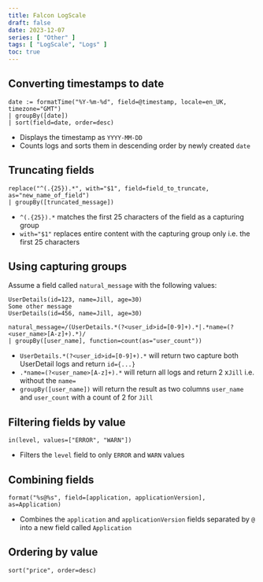 ```yaml
---
title: Falcon LogScale
draft: false
date: 2023-12-07
series: [ "Other" ]
tags: [ "LogScale", "Logs" ]
toc: true
---
```


## Converting timestamps to date

```regexp
date := formatTime("%Y-%m-%d", field=@timestamp, locale=en_UK, timezone="GMT")
| groupBy([date])
| sort(field=date, order=desc)
```
- Displays the timestamp as `YYYY-MM-DD`
- Counts logs and sorts them in descending order by newly created `date` 

## Truncating fields

```regexp
replace("^(.{25}).*", with="$1", field=field_to_truncate, as="new_name_of_field") 
| groupBy([truncated_message])
```
- `^(.{25}).*` matches the first 25 characters of the field as a capturing group
- `with="$1"` replaces entire content with the capturing group only i.e. the first 25 characters

## Using capturing groups

Assume a field called `natural_message` with the following values:
```
UserDetails(id=123, name=Jill, age=30)
Some other message
UserDetails(id=456, name=Jill, age=30)
```

```regexp
natural_message=/(UserDetails.*(?<user_id>id=[0-9]+).*|.*name=(?<user_name>[A-z]+).*)/
| groupBy([user_name], function=count(as="user_count"))
```
- `UserDetails.*(?<user_id>id=[0-9]+).*` will return two capture both UserDetail logs and return `id={...}`
- `.*name=(?<user_name>[A-z]+).*` will return all logs and return 2 x`Jill` i.e. without the `name=`
- `groupBy([user_name])` will return the result as two columns `user_name` and `user_count` with a count of 2 for `Jill`

## Filtering fields by value

```regexp
in(level, values=["ERROR", "WARN"])
```
- Filters the `level` field to only `ERROR` and `WARN` values

## Combining fields

```regexp
format("%s@%s", field=[application, applicationVersion], as=Application)
```
- Combines the `application` and `applicationVersion` fields separated by `@` into a new field called `Application`

## Ordering by value

```regexp
sort("price", order=desc) 
```
